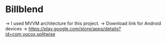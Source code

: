 # Billblend
-> I used MVVM architecture for this project.
-> Download link for Android devices -> https://play.google.com/store/apps/details?id=com.yucox.splitwise
